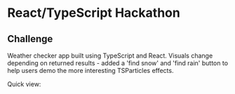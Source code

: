 # React/TypeScript Hackathon

## Challenge

Weather checker app built using TypeScript and React. Visuals change depending on returned results - added a 'find snow' and 'find rain' button to help users demo the more interesting TSParticles effects.  

Quick view:
![]()
